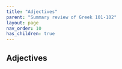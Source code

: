 ```yaml
---
title: "Adjectives"
parent: "Summary review of Greek 101-102"
layout: page
nav_order: 10
has_children: true
---
```



## Adjectives
